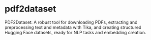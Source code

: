 # pdf2dataset
PDF2Dataset: A robust tool for downloading PDFs, extracting and preprocessing text and metadata with Tika, and creating structured Hugging Face datasets, ready for NLP tasks and embedding creation.
